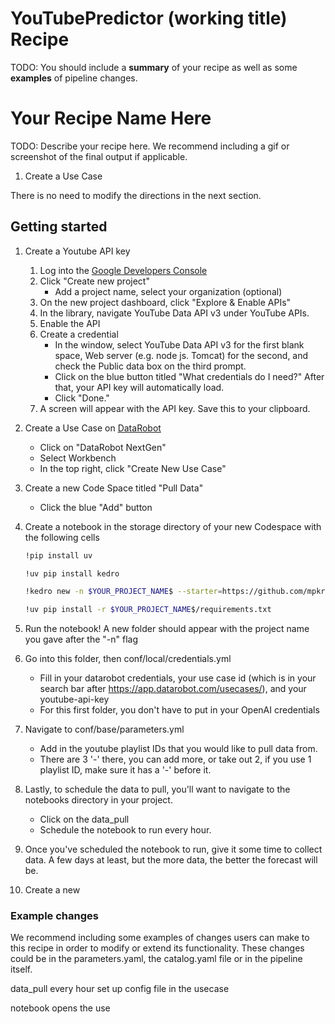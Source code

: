# YouTubePredictor (working title) Recipe

TODO: You should include a **summary** of your recipe as well as some **examples** of pipeline changes.

# Your Recipe Name Here

TODO: Describe your recipe here. We recommend including a gif or screenshot of the final output if applicable.

1. Create a Use Case

There is no need to modify the directions in the next section.

## Getting started
1. Create a Youtube API key
   1. Log into the [Google Developers Console](https://console.cloud.google.com/apis/dashboard)
   2. Click "Create new project"
         - Add a project name, select your organization (optional)
   3. On the new project dashboard, click "Explore & Enable APIs"
   4. In the library, navigate YouTube Data API v3 under YouTube APIs.
   5. Enable the API
   6. Create a credential
      - In the window, select YouTube Data API v3 for the first blank space, Web server (e.g. node js. Tomcat) for the second, and check the Public data box on the third prompt.
      - Click on the blue button titled "What credentials do I need?" After that, your API key will automatically load.
      - Click "Done."
   7. A screen will appear with the API key. Save this to your clipboard.

2. Create a Use Case on [DataRobot](app.datarobot.com)
   - Click on "DataRobot NextGen"
   - Select Workbench
   - In the top right, click "Create New Use Case"

3. Create a new Code Space titled "Pull Data"
   - Click the blue "Add" button

4. Create a notebook in the storage directory of your new Codespace with the following cells
   ```bash
   !pip install uv
   ```
   ```bash
   !uv pip install kedro
   ```
   ```bash
   !kedro new -n $YOUR_PROJECT_NAME$ --starter=https://github.com/mpkrass7/YoutubeForecastMaker.git --checkout master
   ```
   ```bash
   !uv pip install -r $YOUR_PROJECT_NAME$/requirements.txt
   ```

5. Run the notebook! A new folder should appear with the project name you gave after the "-n" flag

6. Go into this folder, then conf/local/credentials.yml
   - Fill in your datarobot credentials, your use case id (which is in your search bar after https://app.datarobot.com/usecases/), 
      and your youtube-api-key
   - For this first folder, you don't have to put in your OpenAI credentials

7. Navigate to conf/base/parameters.yml
   - Add in the youtube playlist IDs that you would like to pull data from.
   - There are 3 '-' there, you can add more, or take out 2, if you use 1 playlist ID, make sure it has a '-' before it.

8. Lastly, to schedule the data to pull, you'll want to navigate to the notebooks directory in your project.
   - Click on the data_pull
   - Schedule the notebook to run every hour.

9. Once you've scheduled the notebook to run, give it some time to collect data. A few days at least, but the more data,
   the better the forecast will be.

10. Create a new 

### Example changes
We recommend including some examples of changes users can make to this recipe in order to modify or extend its functionality. These changes could be in the parameters.yaml, the catalog.yaml file or in the pipeline itself.


data_pull every hour
set up config file in the usecase

notebook opens the use